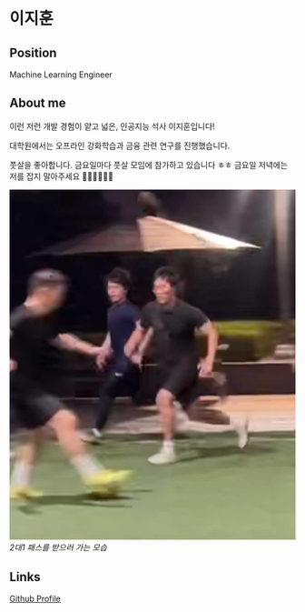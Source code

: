# 이지훈

## Position

Machine Learning Engineer

## About me

이런 저런 개발 경험이 얕고 넓은, 인공지능 석사 이지훈입니다!

대학원에서는 오프라인 강화학습과 금융 관련 연구를 진행했습니다.

풋살을 좋아합니다. 금요일마다 풋살 모임에 참가하고 있습니다 ㅎㅎ 금요일 저녁에는 저를 잡지 말아주세요 🏃🏼‍♂️🏃🏼‍♂️

![풋살그림](/assets/ml/jihun_playing_futsal.jpg)*2대1 패스를 받으러 가는 모습*

## Links

[Github Profile](https://github.com/BlindedShooter)
